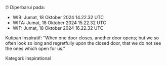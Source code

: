 ⏰ Diperbarui pada:
- WIB: Jumat, 18 Oktober 2024 14.22.32 UTC
- WITA: Jumat, 18 Oktober 2024 15.22.32 UTC
- WIT: Jumat, 18 Oktober 2024 16.22.32 UTC

Kutipan Inspiratif:
"When one door closes, another door opens; but we so often look so long and regretfully upon the closed door, that we do not see the ones which open for us."


Kategori: inspirational

